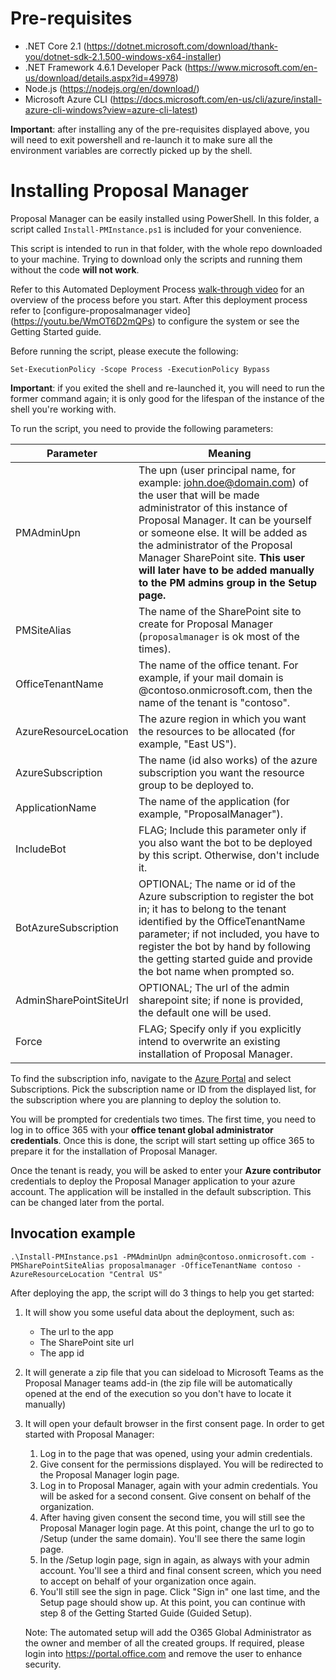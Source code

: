 # Pre-requisites
* .NET Core 2.1 (https://dotnet.microsoft.com/download/thank-you/dotnet-sdk-2.1.500-windows-x64-installer)
* .NET Framework 4.6.1 Developer Pack (https://www.microsoft.com/en-us/download/details.aspx?id=49978)
* Node.js (https://nodejs.org/en/download/)
* Microsoft Azure CLI (https://docs.microsoft.com/en-us/cli/azure/install-azure-cli-windows?view=azure-cli-latest)

**Important**: after installing any of the pre-requisites displayed above, you will need to exit powershell and re-launch it to make sure all the environment variables are correctly picked up by the shell.

# Installing Proposal Manager
Proposal Manager can be easily installed using PowerShell. In this folder, a script called `Install-PMInstance.ps1` is included for your convenience.

This script is intended to run in that folder, with the whole repo downloaded to your machine. Trying to download only the scripts and running them without the code **will not work**.

Refer to this Automated Deployment Process [walk-through video](https://youtu.be/Pd62rhF6Cy0) for an overview of the process before you start. After this deployment process refer to [configure-proposalmanager video] (https://youtu.be/WmOT6D2mQPs) to configure the system or see the Getting Started guide.

Before running the script, please execute the following:

`Set-ExecutionPolicy -Scope Process -ExecutionPolicy Bypass`

**Important**: if you exited the shell and re-launched it, you will need to run the former command again; it is only good for the lifespan of the instance of the shell you're working with.

To run the script, you need to provide the following parameters:

Parameter|Meaning
---------|-------
PMAdminUpn|The upn (user principal name, for example: john.doe@domain.com) of the user that will be made administrator of this instance of Proposal Manager. It can be yourself or someone else. It will be added as the administrator of the Proposal Manager SharePoint site. **This user will later have to be added manually to the PM admins group in the Setup page.**
PMSiteAlias|The name of the SharePoint site to create for Proposal Manager (`proposalmanager` is ok most of the times).
OfficeTenantName|The name of the office tenant. For example, if your mail domain is @contoso.onmicrosoft.com, then the name of the tenant is "contoso".
AzureResourceLocation|The azure region in which you want the resources to be allocated (for example, "East US").
AzureSubscription|The name (id also works) of the azure subscription you want the resource group to be deployed to.
ApplicationName|The name of the application (for example, "ProposalManager").
IncludeBot|FLAG; Include this parameter only if you also want the bot to be deployed by this script. Otherwise, don't include it.
BotAzureSubscription|OPTIONAL; The name or id of the Azure subscription to register the bot in; it has to belong to the tenant identified by the OfficeTenantName parameter; if not included, you have to register the bot by hand by following the getting started guide and provide the bot name when prompted so.
AdminSharePointSiteUrl|OPTIONAL; The url of the admin sharepoint site; if none is provided, the default one will be used.
Force|FLAG; Specify only if you explicitly intend to overwrite an existing installation of Proposal Manager.

To find the subscription info, navigate to the [Azure Portal](https://portal.azure.com) and select Subscriptions. Pick the subscription  name or ID from the displayed list, for the subscription where you are planning to deploy the solution to.

You will be prompted for credentials two times. The first time, you need to log in to office 365 with your **office tenant global administrator credentials**. Once this is done, the script will start setting up office 365 to prepare it for the installation of Proposal Manager.

Once the tenant is ready, you will be asked to enter your **Azure contributor** credentials to deploy the Proposal Manager application to your azure account. The application will be installed in the default subscription. This can be changed later from the portal.

## Invocation example
`.\Install-PMInstance.ps1 -PMAdminUpn admin@contoso.onmicrosoft.com -PMSharePointSiteAlias proposalmanager -OfficeTenantName contoso -AzureResourceLocation "Central US"`

After deploying the app, the script will do 3 things to help you get started:
1. It will show you some useful data about the deployment, such as:
   * The url to the app
   * The SharePoint site url
   * The app id
2. It will generate a zip file that you can sideload to Microsoft Teams as the Proposal Manager teams add-in (the zip file will be automatically opened at the end of the execution so you don't have to locate it manually)
3. It will open your default browser in the first consent page. In order to get started with Proposal Manager:
   1. Log in to the page that was opened, using your admin credentials.
   2. Give consent for the permissions displayed. You will be redirected to the Proposal Manager login page.
   3. Log in to Proposal Manager, again with your admin credentials. You will be asked for a second consent. Give consent on behalf of the organization.
   4. After having given consent the second time, you will still see the Proposal Manager login page. At this point, change the url to go to /Setup (under the same domain). You'll see there the same login page.
   5. In the /Setup login page, sign in again, as always with your admin account. You'll see a third and final consent screen, which you need to accept on behalf of your organization once again.
   6. You'll still see the sign in page. Click "Sign in" one last time, and the Setup page should show up. At this point, you can continue with step 8 of the Getting Started Guide (Guided Setup).
   
   Note: The automated setup will add the O365 Global Administrator as the owner and member of all the created groups. If required, please login into https://portal.office.com and remove the user to enhance security.